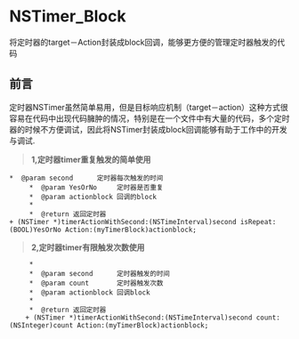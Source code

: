 # NSTimer_Block
将定时器的target－Action封装成block回调，能够更方便的管理定时器触发的代码
## 前言
定时器NSTimer虽然简单易用，但是目标响应机制（target－action）这种方式很容易在代码中出现代码臃肿的情况，特别是在一个文件中有大量的代码，多个定时器的时候不方便调试，因此将NSTimer封装成block回调能够有助于工作中的开发与调试.

>  **1,定时器timer重复触发的简单使用**
>
    *  @param second      定时器每次触发的时间
		 *  @param YesOrNo     定时器是否重复
		 *  @param actionblock 回调的block
		 *
		 *  @return 返回定时器
    + (NSTimer *)timerActionWithSecond:(NSTimeInterval)second isRepeat:(BOOL)YesOrNo Action:(myTimerBlock)actionblock;
    
>  **2,定时器timer有限触发次数使用**
> 
		 *
		 *  @param second      定时器触发的时间
		 *  @param count       定时器触发次数
		 *  @param actionblock 回调block
		 *
		 *  @return 返回定时器
		+ (NSTimer *)timerActionWithSecond:(NSTimeInterval)second count:(NSInteger)count Action:(myTimerBlock)actionblock;
